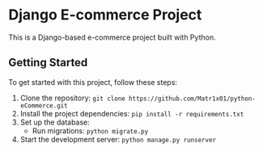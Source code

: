 # Django E-commerce Project

This is a Django-based e-commerce project built with Python.

## Getting Started

To get started with this project, follow these steps:

1. Clone the repository: `git clone https://github.com/Matr1x01/python-eCommerce.git`
2. Install the project dependencies: `pip install -r requirements.txt`
3. Set up the database:
   - Run migrations: `python migrate.py`
4. Start the development server: `python manage.py runserver`
